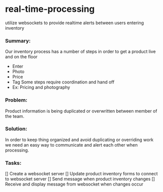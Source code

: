 # real-time-processing
utilize websockets to provide realtime alerts between users entering inventory

### Summary:
Our inventory process has a number of steps in order to get a product live and on the floor
- Enter
- Photo
- Price
- Tag
Some steps require coordination and hand off
- Ex: Pricing and photography

### Problem:
Product information is being duplicated or overwritten between member of the team.

### Solution:
In order to keep thing organized and avoid duplicating or overriding work we need an easy way to communicate and alert each other when processing.

### Tasks:
[] Create a websocket server
[] Update product inventory forms to connect to websocket server
[] Send message when product inventory changes
[] Receive and display message from websocket when changes occur
